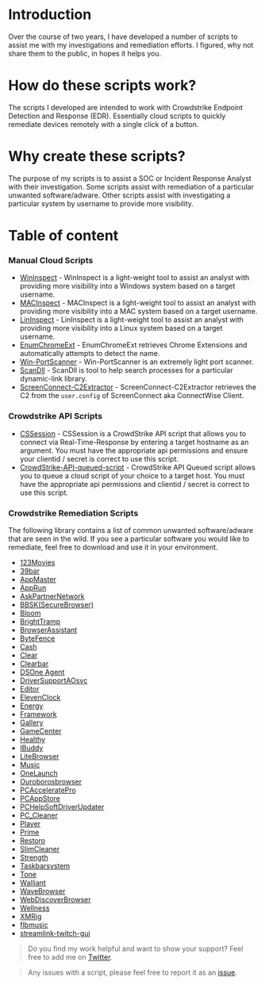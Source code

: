 # Introduction

Over the course of two years, I have developed a number of scripts to assist me with my investigations and remediation efforts.  I figured, why not share them to the public, in hopes it helps you.

# How do these scripts work? 

The scripts I developed are intended to work with Crowdstrike Endpoint Detection and Response (EDR).  Essentially cloud scripts to quickly remediate devices remotely with a single click of a button.

# Why create these scripts?

The purpose of my scripts is to assist a SOC or Incident Response Analyst with their investigation. Some scripts assist with remediation of a particular unwanted software/adware. Other scripts assist with investigating a particular system by username to provide more visibility.

# Table of content

### Manual Cloud Scripts

- [WinInspect](https://github.com/xephora/Threat-Remediation-Scripts/blob/main/Manual_Scripts/Investigation/WinInspect_v4.ps1) - WinInspect is a light-weight tool to assist an analyst with providing more visibility into a Windows system based on a target username.
- [MACInspect](https://github.com/xephora/Threat-Remediation-Scripts/blob/main/Manual_Scripts/Investigation/MACInspect.sh) - MACInspect is a light-weight tool to assist an analyst with providing more visibility into a MAC system based on a target username.
- [LinInspect](https://github.com/xephora/Threat-Remediation-Scripts/blob/main/Manual_Scripts/Investigation/LinInspect.sh) - LinInspect is a light-weight tool to assist an analyst with providing more visibility into a Linux system based on a target username.
- [EnumChromeExt](https://github.com/xephora/Threat-Remediation-Scripts/blob/main/Manual_Scripts/Investigation/Win-EnumChromeExt_v2.ps1) - EnumChromeExt retrieves Chrome Extensions and automatically attempts to detect the name.
- [Win-PortScanner](https://github.com/xephora/Threat-Remediation-Scripts/blob/main/Manual_Scripts/Investigation/Win-PortScanner.ps1) - Win-PortScanner is an extremely light port scanner.
- [ScanDll](https://github.com/xephora/Threat-Remediation-Scripts/blob/main/Manual_Scripts/Investigation/ScanDll.ps1) - ScanDll is tool to help search processes for a particular dynamic-link library.
- [ScreenConnect-C2Extractor](https://github.com/xephora/Threat-Remediation-Scripts/blob/main/Manual_Scripts/Investigation/ScreenConnect-C2Extractor.ps1) - ScreenConnect-C2Extractor retrieves the C2 from the `user.config` of ScreenConnect aka ConnectWise Client.

### Crowdstrike API Scripts

- [CSSession](https://github.com/xephora/Threat-Remediation-Scripts/blob/main/CrowdStrike/API/CSSession.ps1) - CSSession is a CrowdStrike API script that allows you to connect via Real-Time-Response by entering a target hostname as an argument.  You must have the appropriate api permissions and ensure your clientid / secret is correct to use this script.
- [CrowdStrike-API-queued-script](https://github.com/xephora/Threat-Remediation-Scripts/blob/main/CrowdStrike/API/CrowdStrike-API-queued-script.ps1) - CrowdStrike API Queued script allows you to queue a cloud script of your choice to a target host.  You must have the appropriate api permissions and clientid / secret is correct to use this script.

### Crowdstrike Remediation Scripts

The following library contains a list of common unwanted software/adware that are seen in the wild.  If you see a particular software you would like to remediate, feel free to download and use it in your environment.

- [123Movies](https://github.com/xephora/Threat-Remediation-Scripts/tree/main/123Movies)
- [39bar](https://github.com/xephora/Threat-Remediation-Scripts/tree/main/39bar)
- [AppMaster](https://github.com/xephora/Threat-Remediation-Scripts/tree/main/AppMaster)
- [AppRun](https://github.com/xephora/Threat-Remediation-Scripts/tree/main/AppRun)
- [AskPartnerNetwork](https://github.com/xephora/Threat-Remediation-Scripts/tree/main/AskPartnerNetwork)
- [BBSK(SecureBrowser)](https://github.com/xephora/Threat-Remediation-Scripts/tree/main/BBSK(SecureBrowser))
- [Bloom](https://github.com/xephora/Threat-Remediation-Scripts/tree/main/Bloom)
- [BrightTramp](https://github.com/xephora/Threat-Remediation-Scripts/tree/main/BrightTramp)
- [BrowserAssistant](https://github.com/xephora/Threat-Remediation-Scripts/tree/main/BrowserAssistant)
- [ByteFence](https://github.com/xephora/Threat-Remediation-Scripts/tree/main/ByteFence)
- [Cash](https://github.com/xephora/Threat-Remediation-Scripts/tree/main/Cash)
- [Clear](https://github.com/xephora/Threat-Remediation-Scripts/tree/main/Clear)
- [Clearbar](https://github.com/xephora/Threat-Remediation-Scripts/tree/main/Clearbar)
- [DSOne Agent](https://github.com/xephora/Threat-Remediation-Scripts/tree/main/DSOne%20Agent)
- [DriverSupportAOsvc](https://github.com/xephora/Threat-Remediation-Scripts/tree/main/DriverSupportAOsvc)
- [Editor](https://github.com/xephora/Threat-Remediation-Scripts/tree/main/Editor)
- [ElevenClock](https://github.com/xephora/Threat-Remediation-Scripts/tree/main/ElevenClock)
- [Energy](https://github.com/xephora/Threat-Remediation-Scripts/tree/main/Energy)
- [Framework](https://github.com/xephora/Threat-Remediation-Scripts/tree/main/Framework)
- [Gallery](https://github.com/xephora/Threat-Remediation-Scripts/tree/main/Gallery)
- [GameCenter](https://github.com/xephora/Threat-Remediation-Scripts/tree/main/GameCenter)
- [Healthy](https://github.com/xephora/Threat-Remediation-Scripts/tree/main/Healthy)
- [IBuddy](https://github.com/xephora/Threat-Remediation-Scripts/tree/main/IBuddy)
- [LiteBrowser](https://github.com/xephora/Threat-Remediation-Scripts/tree/main/LiteBrowser)
- [Music](https://github.com/xephora/Threat-Remediation-Scripts/tree/main/Music)
- [OneLaunch](https://github.com/xephora/Threat-Remediation-Scripts/tree/main/OneLaunch)
- [Ouroborosbrowser](https://github.com/xephora/Threat-Remediation-Scripts/tree/main/Ouroborosbrowser)
- [PCAcceleratePro](https://github.com/xephora/Threat-Remediation-Scripts/tree/main/PCAcceleratePro)
- [PCAppStore](https://github.com/xephora/Threat-Remediation-Scripts/tree/main/PCAppStore)
- [PCHelpSoftDriverUpdater](https://github.com/xephora/Threat-Remediation-Scripts/tree/main/PCHelpSoftDriverUpdater)
- [PC_Cleaner](https://github.com/xephora/Threat-Remediation-Scripts/tree/main/PC_Cleaner)
- [Player](https://github.com/xephora/Threat-Remediation-Scripts/tree/main/Player)
- [Prime](https://github.com/xephora/Threat-Remediation-Scripts/tree/main/Prime)
- [Restoro](https://github.com/xephora/Threat-Remediation-Scripts/tree/main/Restoro)
- [SlimCleaner](https://github.com/xephora/Threat-Remediation-Scripts/tree/main/SlimCleaner)
- [Strength](https://github.com/xephora/Threat-Remediation-Scripts/tree/main/Strength)
- [Taskbarsystem](https://github.com/xephora/Threat-Remediation-Scripts/tree/main/Taskbarsystem)
- [Tone](https://github.com/xephora/Threat-Remediation-Scripts/tree/main/Tone)
- [Walliant](https://github.com/xephora/Threat-Remediation-Scripts/tree/main/Walliant)
- [WaveBrowser](https://github.com/xephora/Threat-Remediation-Scripts/tree/main/WaveBrowser)
- [WebDiscoverBrowser](https://github.com/xephora/Threat-Remediation-Scripts/tree/main/WebDiscoverBrowser)
- [Wellness](https://github.com/xephora/Threat-Remediation-Scripts/tree/main/Wellness)
- [XMRig](https://github.com/xephora/Threat-Remediation-Scripts/tree/main/XMRig)
- [flbmusic](https://github.com/xephora/Threat-Remediation-Scripts/tree/main/flbmusic)
- [streamlink-twitch-gui](https://github.com/xephora/Threat-Remediation-Scripts/tree/main/streamlink-twitch-gui)

> Do you find my work helpful and want to show your support? Feel free to add me on [Twitter](https://twitter.com/x3ph1).

> Any issues with a script, please feel free to report it as an [issue](https://github.com/xephora/Threat-Remediation-Scripts/issues).
